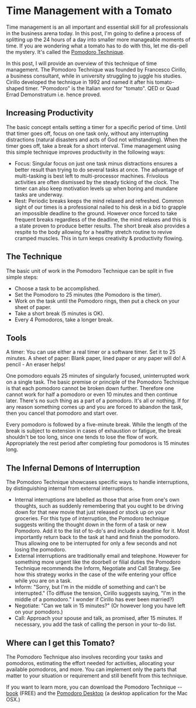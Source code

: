 # Time Management with a Tomato

Time management is an all important and essential skill for all professionals in the business arena today. In this post, I'm going to define a process of splitting up the 24 hours of a day into smaller more manageable moments of time. If you are wondering what a tomato has to do with this, let me dis-pell the mystery. It's called the <a href="http://www.pomodorotechnique.com/">Pomodoro Technique</a>.

In this post, I will provide an overview of this technique of time management. The Pomodoro Technique was founded by Francesco Cirillo, a business consultant, while in university struggling to juggle his studies. Cirillo developed the technique in 1992 and named it after his tomato-shaped timer. "Pomodoro" is the Italian word for "tomato". QED or Quad Errad Demonstratum i.e. hence proved.

## Increasing Productivity

The basic concept entails setting a timer for a specific period of time. Until that timer goes off, focus on one task only, without any interrupting distractions (natural disasters and acts of God not withstanding). When the timer goes off,  take a break for a short interval. Time management using this simple technique improves productivity in the following ways:

- Focus: Singular focus on just one task minus distractions ensures a better result than trying to do several tasks at once. The advantage of multi-tasking is best left to multi-processor machines. Frivolous activities are often dismissed by the steady ticking of the clock. The timer can also keep motivation levels up when boring and mundane tasks are underway.
- Rest: Periodic breaks keeps the mind relaxed and refreshed. Common sight of our times is a professional nailed to his desk in a bid to grapple an impossible deadline to the ground. However once forced to take frequent breaks regardless of the deadline, the mind relaxes and this is a state proven to produce better results. The short break also provides a respite to the body allowing for a healthy stretch routine to revive cramped muscles. This in turn keeps creativity & productivity flowing.

## The Technique

The basic unit of work in the Pomodoro Technique can be split in five simple steps:

- Choose a task to be accomplished.
- Set the Pomodoro to 25 minutes (the Pomodoro is the timer).
- Work on the task until the Pomodoro rings, then put a check on your sheet of paper.
- Take a short break (5 minutes is OK).
- Every 4 Pomodoros, take a longer break.

## Tools

A timer:  You can use either a real timer or a software timer. Set it to 25 minutes.
A sheet of paper: Blank paper, lined paper or any paper will do!
A pencil - An eraser helps!

One pomodoro equals 25 minutes of singularly focused, uninterrupted work on a single task. The basic premise or principle of the Pomodoro Technique is that each pomodoro cannot be broken down further. Therefore one cannot work for half a pomodoro or even 10 minutes and then continue later. There's no such thing as a part of a pomodoro. It's all or nothing. If for any reason something comes up and you are forced to abandon the task, then you cancel that pomodoro and start over.

Every pomodoro is followed by a five-minute break. While the length of the break is subject to extension in cases of exhaustion or fatigue, the break shouldn't be too long, since one tends to lose the flow of work. Appropriately the rest period after completing four pomodoros is 15 minutes long.

## The Infernal Demons of Interruption

The Pomodoro Technique showcases specific ways to handle interruptions, by distinguishing internal from external interruptions.

- Internal interruptions are labelled as those that arise from one's own thoughts, such as suddenly remembering that you ought to be driving down for that new movie that just released or stock up on your groceries. For this type of interruption, the Pomodoro technique suggests writing the thought down in the form of a task or new Pomodoro. Add it to the list of to-do's and include a deadline for it. Most importantly return back to the task at hand and finish the pomodoro. Thus allowing one to be interrupted for only a few seconds and not losing the pomodoro.
- External interruptions are traditionally email and telephone. However for something more urgent like the doorbell or filial duties the Pomodoro Technique recommends the Inform, Negotiate and Call Strategy. See how this strategy works in the case of the wife entering your office while you are on a task.
- Inform: "Sorry, but I'm in the middle of something and can't be interrupted." (To diffuse the tension, Cirillo suggests saying, "I'm in the middle of a pomodoro." I wonder if Cirillo has ever been married?)
- Negotiate: "Can we talk in 15 minutes?" (Or however long you have left on your pomodoro.)
- Call: Approach your spouse and talk, as promised, after 15 minutes. If necessary, you add the task of calling the person in your to-do list.

## Where can I get this Tomato?

The Pomodoro Technique also involves recording your tasks and pomodoros, estimating the effort needed for activities, allocating your available pomodoros, and more. You can implement only the parts that matter to your situation or requirement and still benefit from this technique.

If you want to learn more, you can download the Pomodoro Technique -- <a href="http://www.pomodorotechnique.com/">book</a> (FREE) and the <a href="http://pomodoro.ugolandini.com/">Pomodoro Desktop</a> (a desktop application for the Mac OSX.)
